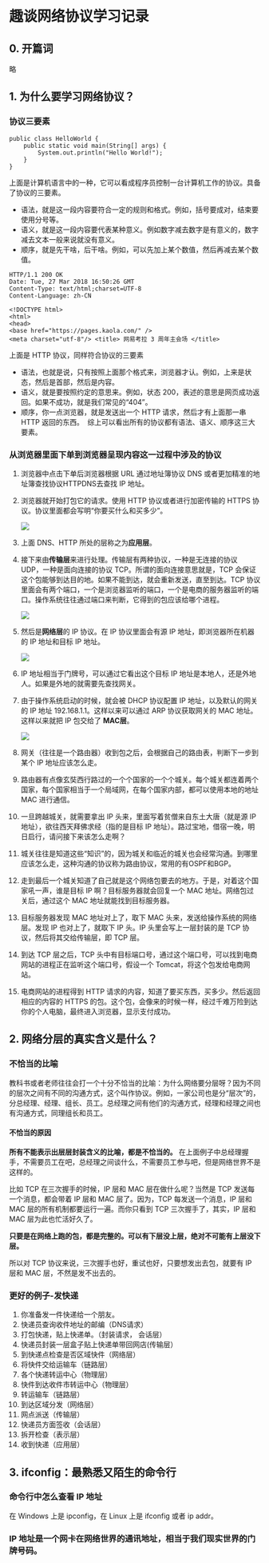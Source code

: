 # 趣谈网络协议学习记录
## 0. 开篇词
略
## 1. 为什么要学习网络协议？
### 协议三要素
```
public class HelloWorld {
	public static void main(String[] args) {
		System.out.println("Hello World!");
	}
}
```
上面是计算机语言中的一种，它可以看成程序员控制一台计算机工作的协议。具备了协议的三要素。

- 语法，就是这一段内容要符合一定的规则和格式。例如，括号要成对，结束要使用分号等。
- 语义，就是这一段内容要代表某种意义。例如数字减去数字是有意义的，数字减去文本一般来说就没有意义。
- 顺序，就是先干啥，后干啥。例如，可以先加上某个数值，然后再减去某个数值。

```
HTTP/1.1 200 OK
Date: Tue, 27 Mar 2018 16:50:26 GMT
Content-Type: text/html;charset=UTF-8
Content-Language: zh-CN

<!DOCTYPE html>
<html>
<head>
<base href="https://pages.kaola.com/" />
<meta charset="utf-8"/> <title> 网易考拉 3 周年主会场 </title>
```
上面是 HTTP 协议，同样符合协议的三要素

- 语法，也就是说，只有按照上面那个格式来，浏览器才认。例如，上来是状态，然后是首部，然后是内容。
- 语义，就是要按照约定的意思来。例如，状态 200，表述的意思是网页成功返回。如果不成功，就是我们常见的“404”。
- 顺序，你一点浏览器，就是发送出一个 HTTP 请求，然后才有上面那一串 HTTP 返回的东西。
 综上可以看出所有的协议都有语法、语义、顺序这三大要素。

### 从浏览器里面下单到浏览器呈现内容这一过程中涉及的协议

1. 浏览器中点击下单后浏览器根据 URL 通过地址簿协议 DNS 或者更加精准的地址簿查找协议HTTPDNS去查找 IP 地址。
2. 浏览器就开始打包它的请求。使用 HTTP 协议或者进行加密传输的 HTTPS 协议。协议里面都会写明“你要买什么和买多少”。
	
	![](./images/study-network-1.png)
	
3. 上面 DNS、HTTP 所处的层称之为**应用层**。
4. 接下来由**传输层**来进行处理。传输层有两种协议，一种是无连接的协议 UDP，一种是面向连接的协议 TCP。所谓的面向连接意思就是，TCP 会保证这个包能够到达目的地。如果不能到达，就会重新发送，直至到达。TCP 协议里面会有两个端口，一个是浏览器监听的端口，一个是电商的服务器监听的端口。操作系统往往通过端口来判断，它得到的包应该给哪个进程。

	![](./images/study-network-2.png)

5. 然后是**网络层**的 IP 协议。在 IP 协议里面会有源 IP 地址，即浏览器所在机器的 IP 地址和目标 IP 地址。

	![](./images/study-network-3.png)

6. IP 地址相当于门牌号，可以通过它看出这个目标 IP 地址是本地人，还是外地人。如果是外地的就需要先查找网关。
7. 由于操作系统启动的时候，就会被 DHCP 协议配置 IP 地址，以及默认的网关的 IP 地址 192.168.1.1。这样以来可以通过 ARP 协议获取网关的 MAC 地址。这样以来就把 IP 包交给了 **MAC层**。
	
	![](./images/study-network-4.png)
	
8. 网关（往往是一个路由器）收到包之后，会根据自己的路由表，判断下一步到某个 IP 地址应该怎么走。
9. 路由器有点像玄奘西行路过的一个个国家的一个个城关。每个城关都连着两个国家，每个国家相当于一个局域网，在每个国家内部，都可以使用本地的地址 MAC 进行通信。
10. 一旦跨越城关，就需要拿出 IP 头来，里面写着贫僧来自东土大唐（就是源 IP 地址），欲往西天拜佛求经（指的是目标 IP 地址）。路过宝地，借宿一晚，明日启行，请问接下来该怎么走啊？
11. 城关往往是知道这些“知识”的，因为城关和临近的城关也会经常沟通。到哪里应该怎么走，这种沟通的协议称为路由协议，常用的有OSPF和BGP。
12. 走到最后一个城关知道了自己就是这个网络包要去的地方。于是，对着这个国家吼一声，谁是目标 IP 啊？目标服务器就会回复一个 MAC 地址。网络包过关后，通过这个 MAC 地址就能找到目标服务器。
13. 目标服务器发现 MAC 地址对上了，取下 MAC 头来，发送给操作系统的网络层。发现 IP 也对上了，就取下 IP 头。IP 头里会写上一层封装的是 TCP 协议，然后将其交给传输层，即 TCP 层。
14. 到达 TCP 层之后，TCP 头中有目标端口号，通过这个端口号，可以找到电商网站的进程正在监听这个端口号，假设一个 Tomcat，将这个包发给电商网站。
15. 电商网站的进程得到 HTTP 请求的内容，知道了要买东西，买多少。然后返回相应的内容的 HTTPS 的包。这个包，会像来的时候一样，经过千难万险到达你的个人电脑，最终进入浏览器，显示支付成功。

## 2. 网络分层的真实含义是什么？

### 不恰当的比喻
教科书或者老师往往会打一个十分不恰当的比喻：为什么网络要分层呀？因为不同的层次之间有不同的沟通方式，这个叫作协议。例如，一家公司也是分“层次”的，分总经理、经理、组长、员工。总经理之间有他们的沟通方式，经理和经理之间也有沟通方式，同理组长和员工。

#### 不恰当的原因
**所有不能表示出层层封装含义的比喻，都是不恰当的。** 在上面例子中总经理握手，不需要员工在吧，总经理之间谈什么，不需要员工参与吧，但是网络世界不是这样的。

比如 TCP 在三次握手的时候，IP 层和 MAC 层在做什么呢？当然是 TCP 发送每一个消息，都会带着 IP 层和 MAC 层了。因为，TCP 每发送一个消息，IP 层和 MAC 层的所有机制都要运行一遍。而你只看到 TCP 三次握手了，其实，IP 层和 MAC 层为此也忙活好久了。

**只要是在网络上跑的包，都是完整的。可以有下层没上层，绝对不可能有上层没下层。**

所以对 TCP 协议来说，三次握手也好，重试也好，只要想发出去包，就要有 IP 层和 MAC 层，不然是发不出去的。

### 更好的例子-发快递
1. 你准备发一件快递给一个朋友。
2. 快递员查询收件地址的邮编（DNS请求）
3. 打包快递，贴上快递单。（封装请求， 会话层）
4. 快递员封装一层盒子贴上快递单带回网店(传输层）
5. 到快递点检查是否区域快件（网络层）
6. 将快件交给运输车（链路层）
7. 各个快递转运中心（物理层）
8. 快件到达收件市转运中心（物理层）
9. 转运输车（链路层）
10. 到达区域分发（网络层）
11. 网点派送（传输层）
12. 快递员方面签收（会话层）
13. 拆开检查（表示层）
14. 收到快递（应用层）

## 3. ifconfig：最熟悉又陌生的命令行
### 命令行中怎么查看 IP 地址
在 Windows 上是 ipconfig，在 Linux 上是 ifconfig 或者 ip addr。
### IP 地址是一个网卡在网络世界的通讯地址，相当于我们现实世界的门牌号码。



